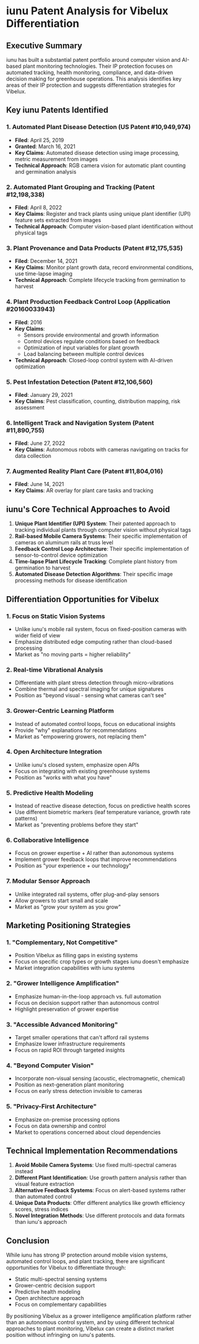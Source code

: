 # iunu Patent Analysis for Vibelux Differentiation

## Executive Summary

iunu has built a substantial patent portfolio around computer vision and AI-based plant monitoring technologies. Their IP protection focuses on automated tracking, health monitoring, compliance, and data-driven decision making for greenhouse operations. This analysis identifies key areas of their IP protection and suggests differentiation strategies for Vibelux.

## Key iunu Patents Identified

### 1. Automated Plant Disease Detection (US Patent #10,949,974)
- **Filed**: April 25, 2019
- **Granted**: March 16, 2021
- **Key Claims**: Automated disease detection using image processing, metric measurement from images
- **Technical Approach**: RGB camera vision for automatic plant counting and germination analysis

### 2. Automated Plant Grouping and Tracking (Patent #12,198,338)
- **Filed**: April 8, 2022
- **Key Claims**: Register and track plants using unique plant identifier (UPI) feature sets extracted from images
- **Technical Approach**: Computer vision-based plant identification without physical tags

### 3. Plant Provenance and Data Products (Patent #12,175,535)
- **Filed**: December 14, 2021
- **Key Claims**: Monitor plant growth data, record environmental conditions, use time-lapse imaging
- **Technical Approach**: Complete lifecycle tracking from germination to harvest

### 4. Plant Production Feedback Control Loop (Application #20160033943)
- **Filed**: 2016
- **Key Claims**: 
  - Sensors provide environmental and growth information
  - Control devices regulate conditions based on feedback
  - Optimization of input variables for plant growth
  - Load balancing between multiple control devices
- **Technical Approach**: Closed-loop control system with AI-driven optimization

### 5. Pest Infestation Detection (Patent #12,106,560)
- **Filed**: January 29, 2021
- **Key Claims**: Pest classification, counting, distribution mapping, risk assessment

### 6. Intelligent Track and Navigation System (Patent #11,890,755)
- **Filed**: June 27, 2022
- **Key Claims**: Autonomous robots with cameras navigating on tracks for data collection

### 7. Augmented Reality Plant Care (Patent #11,804,016)
- **Filed**: June 14, 2021
- **Key Claims**: AR overlay for plant care tasks and tracking

## iunu's Core Technical Approaches to Avoid

1. **Unique Plant Identifier (UPI) System**: Their patented approach to tracking individual plants through computer vision without physical tags
2. **Rail-based Mobile Camera Systems**: Their specific implementation of cameras on aluminum rails at truss level
3. **Feedback Control Loop Architecture**: Their specific implementation of sensor-to-control device optimization
4. **Time-lapse Plant Lifecycle Tracking**: Complete plant history from germination to harvest
5. **Automated Disease Detection Algorithms**: Their specific image processing methods for disease identification

## Differentiation Opportunities for Vibelux

### 1. Focus on Static Vision Systems
- Unlike iunu's mobile rail system, focus on fixed-position cameras with wider field of view
- Emphasize distributed edge computing rather than cloud-based processing
- Market as "no moving parts = higher reliability"

### 2. Real-time Vibrational Analysis
- Differentiate with plant stress detection through micro-vibrations
- Combine thermal and spectral imaging for unique signatures
- Position as "beyond visual - sensing what cameras can't see"

### 3. Grower-Centric Learning Platform
- Instead of automated control loops, focus on educational insights
- Provide "why" explanations for recommendations
- Market as "empowering growers, not replacing them"

### 4. Open Architecture Integration
- Unlike iunu's closed system, emphasize open APIs
- Focus on integrating with existing greenhouse systems
- Position as "works with what you have"

### 5. Predictive Health Modeling
- Instead of reactive disease detection, focus on predictive health scores
- Use different biometric markers (leaf temperature variance, growth rate patterns)
- Market as "preventing problems before they start"

### 6. Collaborative Intelligence
- Focus on grower expertise + AI rather than autonomous systems
- Implement grower feedback loops that improve recommendations
- Position as "your experience + our technology"

### 7. Modular Sensor Approach
- Unlike integrated rail systems, offer plug-and-play sensors
- Allow growers to start small and scale
- Market as "grow your system as you grow"

## Marketing Positioning Strategies

### 1. "Complementary, Not Competitive"
- Position Vibelux as filling gaps in existing systems
- Focus on specific crop types or growth stages iunu doesn't emphasize
- Market integration capabilities with iunu systems

### 2. "Grower Intelligence Amplification"
- Emphasize human-in-the-loop approach vs. full automation
- Focus on decision support rather than autonomous control
- Highlight preservation of grower expertise

### 3. "Accessible Advanced Monitoring"
- Target smaller operations that can't afford rail systems
- Emphasize lower infrastructure requirements
- Focus on rapid ROI through targeted insights

### 4. "Beyond Computer Vision"
- Incorporate non-visual sensing (acoustic, electromagnetic, chemical)
- Position as next-generation plant monitoring
- Focus on early stress detection invisible to cameras

### 5. "Privacy-First Architecture"
- Emphasize on-premise processing options
- Focus on data ownership and control
- Market to operations concerned about cloud dependencies

## Technical Implementation Recommendations

1. **Avoid Mobile Camera Systems**: Use fixed multi-spectral cameras instead
2. **Different Plant Identification**: Use growth pattern analysis rather than visual feature extraction
3. **Alternative Feedback Systems**: Focus on alert-based systems rather than automated control
4. **Unique Data Products**: Offer different analytics like growth efficiency scores, stress indices
5. **Novel Integration Methods**: Use different protocols and data formats than iunu's approach

## Conclusion

While iunu has strong IP protection around mobile vision systems, automated control loops, and plant tracking, there are significant opportunities for Vibelux to differentiate through:
- Static multi-spectral sensing systems
- Grower-centric decision support
- Predictive health modeling
- Open architecture approach
- Focus on complementary capabilities

By positioning Vibelux as a grower intelligence amplification platform rather than an autonomous control system, and by using different technical approaches to plant monitoring, Vibelux can create a distinct market position without infringing on iunu's patents.